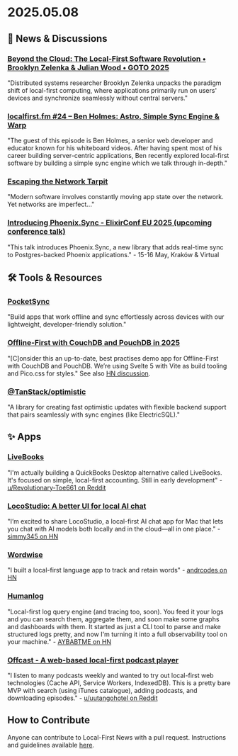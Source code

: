 # 2025.05.08

## 📰 News & Discussions

### [Beyond the Cloud: The Local-First Software Revolution • Brooklyn Zelenka & Julian Wood • GOTO 2025](https://www.youtube.com/watch?v=9gZMnJ2XPkM)
"Distributed systems researcher Brooklyn Zelenka unpacks the paradigm shift of local-first computing, where applications primarily run on users' devices and synchronize seamlessly without central servers."

### [localfirst.fm #24 – Ben Holmes: Astro, Simple Sync Engine & Warp](https://www.localfirst.fm/24)
"The guest of this episode is Ben Holmes, a senior web developer and educator known for his whiteboard videos. After having spent most of his career building server-centric applications, Ben recently explored local-first software by building a simple sync engine which we talk through in-depth."

### [Escaping the Network Tarpit](https://www.powersync.com/blog/escaping-the-network-tarpit)
"Modern software involves constantly moving app state over the network. Yet networks are imperfect..."

### [Introducing Phoenix.Sync - ElixirConf EU 2025 (upcoming conference talk)](https://www.elixirconf.eu/keynotes/keynote-phoenix-sync-with-electricsql/)
"This talk introduces Phoenix.Sync, a new library that adds real-time sync to Postgres-backed Phoenix applications." - 15-16 May, Kraków & Virtual


## 🛠️ Tools & Resources

### [PocketSync](https://pocketsync.dev/)
"Build apps that work offline and sync effortlessly across devices with our lightweight, developer-friendly solution."

### [Offline-First with CouchDB and PouchDB in 2025](https://neighbourhood.ie/blog/2025/03/26/offline-first-with-couchdb-and-pouchdb-in-2025)
"[C]onsider this an up-to-date, best practises demo app for Offline-First with CouchDB and PouchDB. We’re using Svelte 5 with Vite as build tooling and Pico.css for styles." See also [HN discussion](https://news.ycombinator.com/item?id=43850550).

### [@TanStack/optimistic](https://github.com/TanStack/optimistic)
"A library for creating fast optimistic updates with flexible backend support that pairs seamlessly with sync engines (like ElectricSQL)."

## ✨ Apps

### [LiveBooks](https://www.mencarii.com/)
"I'm actually building a QuickBooks Desktop alternative called LiveBooks. It's focused on simple, local-first accounting. Still in early development" - [u/Revolutionary-Toe661 on Reddit](https://www.reddit.com/r/QuickBooks/comments/1kc5od5/comment/mq7z57x/)

### [LocoStudio: A better UI for local AI chat](https://www.locostudio.ai/)
"I’m excited to share LocoStudio, a local-first AI chat app for Mac that lets you chat with AI models both locally and in the cloud—all in one place." - [simmy345 on HN](https://news.ycombinator.com/item?id=43914928)

### [Wordwise](https://www.getwordwise.app/)
"I built a local-first language app to track and retain words" - [andrcodes on HN](https://news.ycombinator.com/item?id=43905722)

### [Humanlog](https://humanlog.io/)
"Local-first log query engine (and tracing too, soon). You feed it your logs and you can search them, aggregate them, and soon make some graphs and dashboards with them. It started as just a CLI tool to parse and make structured logs pretty, and now I'm turning it into a full observability tool on your machine." - [AYBABTME on HN](https://news.ycombinator.com/item?id=43864753)

### [Offcast - A web-based local-first podcast player](https://offcast.fm/)
"I listen to many podcasts weekly and wanted to try out local-first web technologies (Cache API, Service Workers, IndexedDB). This is a pretty bare MVP with search (using iTunes catalogue), adding podcasts, and downloading episodes." - [u/uutangohotel on Reddit](https://www.reddit.com/r/indiehackers/comments/1kh02ij/offcast_a_webbased_localfirst_podcast_player/)


## How to Contribute
Anyone can contribute to Local-First News with a pull request. Instructions and guidelines available [here](https://github.com/localfirstnews/localfirstnews).
